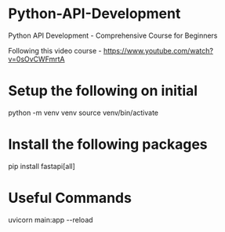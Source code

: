 # Python-API-Development
 Python API Development - Comprehensive Course for Beginners


 Following this video course - https://www.youtube.com/watch?v=0sOvCWFmrtA




# Setup the following on initial
python -m venv venv
source venv/bin/activate


# Install the following packages
pip install fastapi[all]


# Useful Commands
uvicorn main:app --reload